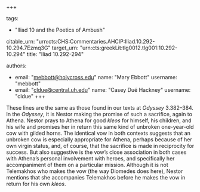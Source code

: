 +++

tags:
- "Iliad 10 and the Poetics of Ambush"

citable_urn: "urn:cts:CHS:Commentaries.AHCIP:Iliad.10.292-10.294.7Ezmq3G"
target_urn: "urn:cts:greekLit:tlg0012.tlg001:10.292-10.294"
title: "Iliad 10.292-294"

authors:
- email: "mebbott@holycross.edu"
  name: "Mary Ebbott"
  username: "mebbott"
- email: "cldue@central.uh.edu"
  name: "Casey Dué Hackney"
  username: "cldue"
+++

<p>These lines are the same as those found in our texts at <em>Odyssey</em> 3.382–384. In the <em>Odyssey</em>, it is Nestor making the promise of such a sacrifice, again to Athena. Nestor prays to Athena for good <em>kleos</em> for himself, his children, and his wife and promises her in return this same kind of unbroken one-year-old cow with gilded horns. The identical vow in both contexts suggests that an unbroken cow is especially appropriate for Athena, perhaps because of her own virgin status, and, of course, that the sacrifice is made in reciprocity for success. But also suggestive is the vow’s close association in both cases with Athena’s personal involvement with heroes, and specifically her accompaniment of them on a particular mission. Although it is not Telemakhos who makes the vow (the way Diomedes does here), Nestor mentions that she accompanies Telemakhos before he makes the vow in return for his own <em>kleos</em>. </p>